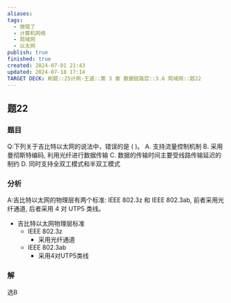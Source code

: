 ```yaml
---
aliases: 
tags:
  - 做错了
  - 计算机网络
  - 局域网
  - 以太网
publish: true
finished: true
created: 2024-07-01 21:43
updated: 2024-07-18 17:14
TARGET DECK: 刷题::25计网-王道::第 3 章 数据链路层::3.6 局域网::题22
---
```


## 题22
### 题目
Q:下列关于吉比特以太网的说法中，错误的是 ( )。
A. 支持流量控制机制
B. 采用曼彻斯特编码, 利用光纤进行数据传输
C. 数据的传输时间主要受线路传输延迟的制约
D. 同时支持全双工模式和半双工模式
### 分析
A:吉比特以太网的物理层有两个标准: IEEE 802.3z 和 IEEE 802.3ab, 前者采用光纤通道, 后者采用 4 对 UTP5 类线。
- 吉比特以太网物理层标准
  - IEEE 802.3z
    - 采用光纤通道
  - IEEE 802.3ab
    - 采用4对UTP5类线
### 解
选B
